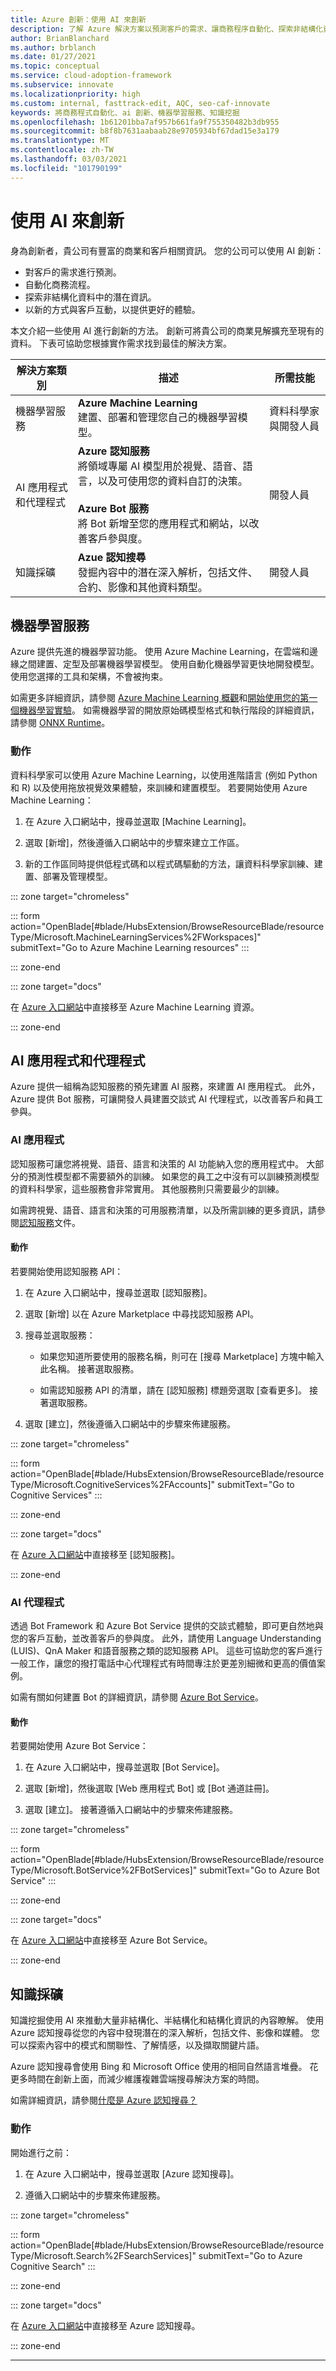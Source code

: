 ```yaml
---
title: Azure 創新：使用 AI 來創新
description: 了解 Azure 解決方案以預測客戶的需求、讓商務程序自動化、探索非結構化資料中的潛在資訊，並以新的方式與客戶互動，以提供更好的體驗。
author: BrianBlanchard
ms.author: brblanch
ms.date: 01/27/2021
ms.topic: conceptual
ms.service: cloud-adoption-framework
ms.subservice: innovate
ms.localizationpriority: high
ms.custom: internal, fasttrack-edit, AQC, seo-caf-innovate
keywords: 將商務程式自動化、ai 創新、機器學習服務、知識挖掘
ms.openlocfilehash: 1b61201bba7af957b661fa9f755350482b3db955
ms.sourcegitcommit: b8f8b7631aabaab28e9705934bf67dad15e3a179
ms.translationtype: MT
ms.contentlocale: zh-TW
ms.lasthandoff: 03/03/2021
ms.locfileid: "101790199"
---
```

<!-- cSpell:ignore ONNX -->

# <a name="innovate-with-ai"></a>使用 AI 來創新

身為創新者，貴公司有豐富的商業和客戶相關資訊。 您的公司可以使用 AI 創新：

- 對客戶的需求進行預測。
- 自動化商務流程。
- 探索非結構化資料中的潛在資訊。
- 以新的方式與客戶互動，以提供更好的體驗。

 本文介紹一些使用 AI 進行創新的方法。 創新可將貴公司的商業見解擴充至現有的資料。 下表可協助您根據實作需求找到最佳的解決方案。

| 解決方案類別 | 描述                                                                                                                              | 所需技能              |
|-----------------------------|------------------------------------------------------------------------------------------------------------------------------------------|------------------------------|
| 機器學習服務            | **Azure Machine Learning** <br> 建置、部署和管理您自己的機器學習模型。                                                       | 資料科學家與開發人員 |
| AI 應用程式和代理程式             | **Azure 認知服務** <br> 將領域專屬 AI 模型用於視覺、語音、語言，以及可使用您的資料自訂的決策。 <br><br> **Azure Bot 服務** <br> 將 Bot 新增至您的應用程式和網站，以改善客戶參與度。 | 開發人員                    |
| 知識採礦            | **Azue 認知搜尋** <br> 發掘內容中的潛在深入解析，包括文件、合約、影像和其他資料類型。      | 開發人員                    |

## <a name="machine-learning"></a>機器學習服務

Azure 提供先進的機器學習功能。 使用 Azure Machine Learning，在雲端和邊緣之間建置、定型及部署機器學習模型。 使用自動化機器學習更快地開發模型。 使用您選擇的工具和架構，不會被拘束。

如需更多詳細資訊，請參閱 [Azure Machine Learning 概觀](/azure/machine-learning/overview-what-is-azure-ml)和[開始使用您的第一個機器學習實驗](/azure/machine-learning/tutorial-1st-experiment-sdk-setup)。 如需機器學習的開放原始碼模型格式和執行階段的詳細資訊，請參閱 [ONNX Runtime](https://www.onnxruntime.ai/)。

<!-- markdownlint-disable MD024 -->

### <a name="action"></a>動作

資料科學家可以使用 Azure Machine Learning，以使用進階語言 (例如 Python 和 R) 以及使用拖放視覺效果體驗，來訓練和建置模型。 若要開始使用 Azure Machine Learning：

1. 在 Azure 入口網站中，搜尋並選取 [Machine Learning]。

1. 選取 [新增]，然後遵循入口網站中的步驟來建立工作區。

1. 新的工作區同時提供低程式碼和以程式碼驅動的方法，讓資料科學家訓練、建置、部署及管理模型。

::: zone target="chromeless"

<!-- markdownlint-disable DOCSMD001 -->

::: form action="OpenBlade[#blade/HubsExtension/BrowseResourceBlade/resourceType/Microsoft.MachineLearningServices%2FWorkspaces]" submitText="Go to Azure Machine Learning resources" :::

<!-- markdownlint-enable DOCSMD001 -->

::: zone-end

::: zone target="docs"

在 [Azure 入口網站](https://portal.azure.com/#blade/HubsExtension/BrowseResourceBlade/resourceType/Microsoft.MachineLearningServices%2FWorkspaces)中直接移至 Azure Machine Learning 資源。

::: zone-end

## <a name="ai-applications-and-agents"></a>AI 應用程式和代理程式

Azure 提供一組稱為認知服務的預先建置 AI 服務，來建置 AI 應用程式。 此外，Azure 提供 Bot 服務，可讓開發人員建置交談式 AI 代理程式，以改善客戶和員工參與。

### <a name="ai-applications"></a>AI 應用程式

認知服務可讓您將視覺、語音、語言和決策的 AI 功能納入您的應用程式中。 大部分的預測性模型都不需要額外的訓練。 如果您的員工之中沒有可以訓練預測模型的資料科學家，這些服務會非常實用。 其他服務則只需要最少的訓練。

如需跨視覺、語音、語言和決策的可用服務清單，以及所需訓練的更多資訊，請參閱[認知服務](/azure/cognitive-services/cognitive-services-and-machine-learning#service-requirements-for-the-data-model)文件。

#### <a name="action"></a>動作

若要開始使用認知服務 API：

1. 在 Azure 入口網站中，搜尋並選取 [認知服務]。

1. 選取 [新增] 以在 Azure Marketplace 中尋找認知服務 API。

1. 搜尋並選取服務：

    - 如果您知道所要使用的服務名稱，則可在 [搜尋 Marketplace] 方塊中輸入此名稱。 接著選取服務。

    - 如需認知服務 API 的清單，請在 [認知服務] 標題旁選取 [查看更多]。 接著選取服務。

1. 選取 [建立]，然後遵循入口網站中的步驟來佈建服務。

::: zone target="chromeless"

<!-- markdownlint-disable DOCSMD001 -->

::: form action="OpenBlade[#blade/HubsExtension/BrowseResourceBlade/resourceType/Microsoft.CognitiveServices%2FAccounts]" submitText="Go to Cognitive Services" :::

<!-- markdownlint-enable DOCSMD001 -->

::: zone-end

::: zone target="docs"

在 [Azure 入口網站](https://portal.azure.com/#blade/HubsExtension/BrowseResourceBlade/resourceType/Microsoft.CognitiveServices%2FAccounts)中直接移至 [認知服務]。

::: zone-end

### <a name="ai-agents"></a>AI 代理程式

透過 Bot Framework 和 Azure Bot Service 提供的交談式體驗，即可更自然地與您的客戶互動，並改善客戶的參與度。 此外，請使用 Language Understanding (LUIS)、QnA Maker 和語音服務之類的認知服務 API。 這些可協助您的客戶進行一般工作，讓您的撥打電話中心代理程式有時間專注於更差別細微和更高的價值案例。

如需有關如何建置 Bot 的詳細資訊，請參閱 [Azure Bot Service](/learn/paths/create-bots-with-the-azure-bot-service/)。

#### <a name="action"></a>動作

若要開始使用 Azure Bot Service：

1. 在 Azure 入口網站中，搜尋並選取 [Bot Service]。

1. 選取 [新增]，然後選取 [Web 應用程式 Bot] 或 [Bot 通道註冊]。

1. 選取 [建立]。 接著遵循入口網站中的步驟來佈建服務。

::: zone target="chromeless"

<!-- markdownlint-disable DOCSMD001 -->

::: form action="OpenBlade[#blade/HubsExtension/BrowseResourceBlade/resourceType/Microsoft.BotService%2FBotServices]" submitText="Go to Azure Bot Service" :::

<!-- markdownlint-enable DOCSMD001 -->

::: zone-end

::: zone target="docs"

在 [Azure 入口網站](https://portal.azure.com/#blade/HubsExtension/BrowseResourceBlade/resourceType/Microsoft.BotService%2FBotServices)中直接移至 Azure Bot Service。

::: zone-end

## <a name="knowledge-mining"></a>知識採礦

知識挖掘使用 AI 來推動大量非結構化、半結構化和結構化資訊的內容瞭解。 使用 Azure 認知搜尋從您的內容中發現潛在的深入解析，包括文件、影像和媒體。 您可以探索內容中的模式和關聯性、了解情感，以及擷取關鍵片語。

<!-- docutune:ignore "Azure Search" -->

Azure 認知搜尋會使用 Bing 和 Microsoft Office 使用的相同自然語言堆疊。 花更多時間在創新上面，而減少維護複雜雲端搜尋解決方案的時間。

如需詳細資訊，請參閱[什麼是 Azure 認知搜尋？](/azure/search/search-what-is-azure-search)

### <a name="action"></a>動作

開始進行之前：

1. 在 Azure 入口網站中，搜尋並選取 [Azure 認知搜尋]。

1. 遵循入口網站中的步驟來佈建服務。

::: zone target="chromeless"

<!-- markdownlint-disable DOCSMD001 -->

::: form action="OpenBlade[#blade/HubsExtension/BrowseResourceBlade/resourceType/Microsoft.Search%2FSearchServices]" submitText="Go to Azure Cognitive Search" :::

<!-- markdownlint-enable DOCSMD001 -->

::: zone-end

::: zone target="docs"

在 [Azure 入口網站](https://portal.azure.com/#blade/HubsExtension/BrowseResourceBlade/resourceType/Microsoft.Search%2FSearchServices)中直接移至 Azure 認知搜尋。

::: zone-end

---
